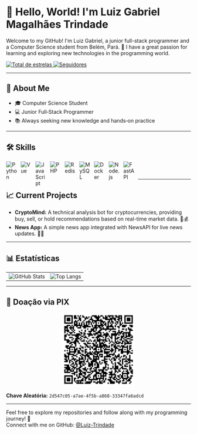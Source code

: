 # 👋 Hello, World! I'm Luiz Gabriel Magalhães Trindade

Welcome to my GitHub! I'm Luiz Gabriel, a junior full-stack programmer and a Computer Science student from Belém, Pará. 🚀 I have a great passion for learning and exploring new technologies in the programming world.

<p align="left">
  <a href="https://github.com/Luiz-Trindade?tab=repositories&sort=stargazers">
    <img
      alt="Total de estrelas"
      title="Total de estrelas GitHub"
      src="https://custom-icon-badges.demolab.com/github/stars/Luiz-Trindade?color=55960c&style=for-the-badge&labelColor=488207&logo=star&label=estrelas"
    />
  </a>
  <a href="https://github.com/Luiz-Trindade?tab=followers">
    <img
      alt="Seguidores"
      title="Me siga no GitHub"
      src="https://custom-icon-badges.demolab.com/github/followers/Luiz-Trindade?color=236ad3&labelColor=1155ba&style=for-the-badge&logo=github&label=seguidores"
    />
  </a>
</p>

---

## 🌱 About Me
- 🎓 Computer Science Student  
- 💻 Junior Full‑Stack Programmer  
- 📚 Always seeking new knowledge and hands‑on practice  

---

## 🛠️ Skills

<p align="left">
  <img align="left" alt="Python"      title="Python"      width="30px" style="padding-right:10px;" src="https://cdn.jsdelivr.net/gh/devicons/devicon/icons/python/python-original.svg" />
  <img align="left" alt="Vue"         title="Vue.js"      width="30px" style="padding-right:10px;" src="https://cdn.jsdelivr.net/gh/devicons/devicon/icons/vuejs/vuejs-original.svg" />
  <img align="left" alt="JavaScript"  title="JavaScript" width="30px" style="padding-right:10px;" src="https://cdn.jsdelivr.net/gh/devicons/devicon/icons/javascript/javascript-original.svg" />
  <img align="left" alt="PHP"         title="PHP"         width="30px" style="padding-right:10px;" src="https://cdn.jsdelivr.net/gh/devicons/devicon/icons/php/php-original.svg" />
  <img align="left" alt="Redis"       title="Redis"       width="30px" style="padding-right:10px;" src="https://cdn.jsdelivr.net/gh/devicons/devicon/icons/redis/redis-original.svg" />
  <img align="left" alt="MySQL"       title="MySQL"       width="30px" style="padding-right:10px;" src="https://cdn.jsdelivr.net/gh/devicons/devicon/icons/mysql/mysql-original.svg" />
  <img align="left" alt="Docker"      title="Docker"      width="30px" style="padding-right:10px;" src="https://cdn.jsdelivr.net/gh/devicons/devicon/icons/docker/docker-original.svg" />
  <img align="left" alt="Node.js"     title="Node.js"     width="30px" style="padding-right:10px;" src="https://cdn.jsdelivr.net/gh/devicons/devicon/icons/nodejs/nodejs-original.svg" />
  <img align="left" alt="FastAPI"     title="FastAPI"     width="30px" style="padding-right:10px;" src="https://cdn.jsdelivr.net/gh/devicons/devicon/icons/fastapi/fastapi-original.svg" />
</p>
<br /><br />

---

## 📈 Current Projects
- **CryptoMind:** A technical analysis bot for cryptocurrencies, providing buy, sell, or hold recommendations based on real-time market data. 🧠💰  
- **News App:** A simple news app integrated with NewsAPI for live news updates. 📰📱  

---

## 📊 Estatísticas

<table>
  <tr>
    <td style="border: none;">
      <img
        alt="GitHub Stats"
        height="180"
        src="https://github-readme-stats.vercel.app/api?username=Luiz-Trindade&show_icons=true&theme=tokyonight&include_all_commits=true&locale=pt-br"
      />
    </td>
    <td style="border: none;">
      <img
        alt="Top Langs"
        height="180"
        src="https://github-readme-stats.vercel.app/api/top-langs/?username=Luiz-Trindade&theme=radical&layout=compact&langs_count=7"
      />
    </td>
  </tr>
</table>

---

## 💖 Doação via PIX

<p align="center">
  <img alt="PIX QR Code" src="dev_pix.png" width="200" />
</p>

**Chave Aleatória:** `2d547c05-a7ae-4f5b-a868-33347fa6adcd`

---

Feel free to explore my repositories and follow along with my programming journey! 🚀  
Connect with me on GitHub: [@Luiz-Trindade](https://github.com/Luiz-Trindade)  
